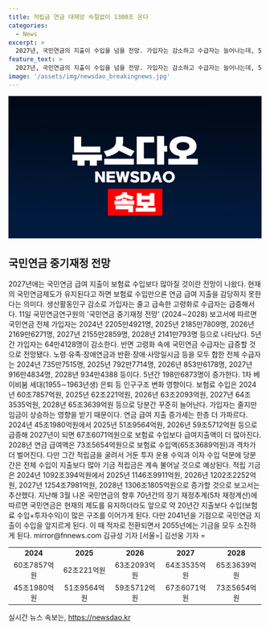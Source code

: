 ```yaml
---
title: 적립금 연금 대재앙 속절없이 1300조 온다
categories:
  - News
excerpt: >
  2027년, 국민연금의 지출이 수입을 넘을 전망. 가입자는 감소하고 수급자는 늘어나는데, 5년간 가입자는 64만명 줄고 수급자는 198만명 증가한다. 이로 인해 연금지출은 계속 증가해 2027년에는 수입을 넘을 것으로 예상된다. 하지만 적립금을 이용해 전체 수입은 2028년까지는 급여지출을 상회할 것으로 보고서는 전망했다. 하지만 장기적으로는 2041년부터 지출이 수입을 앞질러나가며 적자 전환될 것이라는 우려도 제기되고 있다.
feature_text: >
  2027년, 국민연금의 지출이 수입을 넘을 전망. 가입자는 감소하고 수급자는 늘어나는데, 5년간 가입자는 64만명 줄고 수급자는 198만명 증가한다. 이로 인해 연금지출은 계속 증가해 2027년에는 수입을 넘을 것으로 예상된다. 하지만 적립금을 이용해 전체 수입은 2028년까지는 급여지출을 상회할 것으로 보고서는 전망했다. 하지만 장기적으로는 2041년부터 지출이 수입을 앞질러나가며 적자 전환될 것이라는 우려도 제기되고 있다.
image: '/assets/img/newsdao_breakingnews.jpg'
---
```


<p><img src="/assets/img/newsdao_breakingnews.jpg" alt="cryptoinkorea 속보" /></p>

<h2 data-ke-size="size26">국민연금 중기재정 전망</h2>

<p data-ke-size="size16">2027년에는 국민연금 급여 지출이 보험료 수입보다 많아질 것이란 전망이 나왔다. 현재의 국민연금제도가 유지된다고 하면 보험료 수입만으론 연금 급여 지출을 감당하지 못한다는 의미다. 생산활동인구 감소로 가입자는 줄고 급속한 고령화로 수급자는 급증해서다. 11일 국민연금연구원의 '국민연금 중기재정 전망' (2024∼2028) 보고서에 따르면 국민연금 전체 가입자는 2024년 2205만4921명, 2025년 2185만7809명, 2026년 2169만6271명, 2027년 2155만2859명, 2028년 2141만793명 등으로 나타났다. 5년간 가입자는 64만4128명이 감소한다. 반면 고령화 속에 국민연금 수급자는 급증할 것으로 전망됐다. 노령·유족·장애연금과 반환·장애·사망일시금 등을 모두 합한 전체 수급자는 2024년 735만7515명, 2025년 792만7714명, 2026년 853만6178명, 2027년 916만4834명, 2028년 934만4388 등이다. 5년간 198만6873명이 증가한다. 1차 베이비붐 세대(1955∼1963년생) 은퇴 등 인구구조 변화 영향이다. 보험료 수입은 2024년 60조7857억원, 2025년 62조221억원, 2026년 63조2093억원, 2027년 64조3535억원, 2028년 65조3639억원 등으로 당분간 꾸준히 늘어난다. 가입자는 줄지만 임금이 상승하는 영향을 받기 때문이다. 연금 급여 지출 증가세는 한층 더 가파르다. 2024년 45조1980억원에서 2025년 51조9564억원, 2026년 59조5712억원 등으로 급증해 2027년이 되면 67조6071억원으로 보험료 수입보다 급여지출액이 더 많아진다. 2028년 연금 급여액은 73조5654억원으로 보험료 수입액(65조3689억원)과 격차가 더 벌어진다. 다만 그간 적립금을 굴려서 거둔 투자 운용 수익과 이자 수입 덕분에 당분간은 전체 수입이 지출보다 많아 기금 적립금은 계속 불어날 것으로 예상된다. 적립 기금은 2024년 1092조394억원에서 2025년 1146조9911억원, 2026년 1202조2252억원, 2027년 1254조7981억원, 2028년 1306조1805억원으로 증가할 것으로 보고서는 추산했다. 지난해 3월 나온 국민연금의 향후 70년간의 장기 재정추계(5차 재정계산)에 따르면 국민연금은 현재의 제도를 유지하더라도 앞으로 약 20년간 지출보다 수입(보험료 수입+투자수익)이 많은 구조를 이어가게 된다. 다만 2041년을 기점으로 국민연금 지출이 수입을 앞지르게 된다. 이 때 적자로 전환되면서 2055년에는 기금을 모두 소진하게 된다. mirror@fnnews.com 김규성 기자 [서울=] 김선웅 기자 = </p>

<table>
   <tbody>
      <tr>
         <td style="text-align: center; height: 17px;"><b>2024</b></td>
         <td style="text-align: center; height: 17px;"><b>2025</b></td>
         <td style="text-align: center; height: 17px;"><b>2026</b></td>
         <td style="text-align: center; height: 17px;"><b>2027</b></td>
         <td style="text-align: center; height: 17px;"><b>2028</b></td>
      </tr>
      <tr>
         <td style="text-align: center; height: 17px;">60조7857억원</td>
         <td style="text-align: center; height: 17px;">62조221억원</td>
         <td style="text-align: center; height: 17px;">63조2093억원</td>
         <td style="text-align: center; height: 17px;">64조3535억원</td>
         <td style="text-align: center; height: 17px;">65조3639억원</td>
      </tr>
      <tr>
         <td style="text-align: center; height: 17px;">45조1980억원</td>
         <td style="text-align: center; height: 17px;">51조9564억원</td>
         <td style="text-align: center; height: 17px;">59조5712억원</td>
         <td style="text-align: center; height: 17px;">67조6071억원</td>
         <td style="text-align: center; height: 17px;">73조5654억원</td>
      </tr>
   </tbody>
</table>
실시간 뉴스 속보는, <a href="https://newsdao.kr" rel="dofollow">https://newsdao.kr</a>


